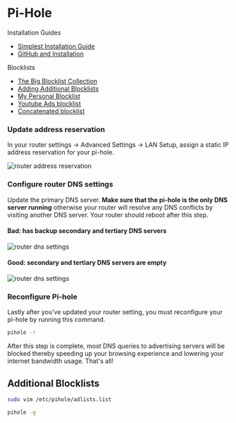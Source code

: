 # Pi-Hole

Installation Guides
- [Simplest Installation Guide](https://www.stakebox.org/blogs/learn/getting-started-with-pi-hole-your-network-wide-ad-blocker)
- [GitHub and Installation](https://github.com/pi-hole/pi-hole#curl--ssl-httpsinstallpi-holenet--bash)

Blocklists
- [The Big Blocklist Collection](https://firebog.net/)
- [Adding Additional Blocklists](https://discourse.pi-hole.net/t/how-do-i-add-additional-block-lists-to-pi-hole/259)
- [My Personal Blocklist](https://raw.githubusercontent.com/codenameyau/dotfiles/master/docs/pi-hole-blocklist.txt)
- [Youtube Ads blocklist](https://raw.githubusercontent.com/HenningVanRaumle/pihole-ytadblock/master/ytadblock.txt)
- [Concatenated blocklist](https://discourse.pi-hole.net/t/i-concatenated-every-blocklist-i-could-find/5184/23)

### Update address reservation
In your router settings -> Advanced Settings -> LAN Setup,
assign a static IP address reservation for your pi-hole.

![router address reservation](https://user-images.githubusercontent.com/3826772/46258639-246f0d00-c49c-11e8-88c0-3ca77e0dbb37.png)


### Configure router DNS settings

Update the primary DNS server. **Make sure that the pi-hole is the only DNS
server running** otherwise your router will resolve any DNS conflicts by
visiting another DNS server. Your router should reboot after this step.


#### Bad: has backup secondary and tertiary DNS servers
![router dns settings](https://user-images.githubusercontent.com/3826772/46082360-e789da00-c16c-11e8-8f80-db7ae0c9f6c8.png)

#### Good: secondary and tertiary DNS servers are empty
![router dns settings](https://user-images.githubusercontent.com/3826772/46258622-cfcb9200-c49b-11e8-8d08-b4b966895109.png)

### Reconfigure Pi-hole
Lastly after you've updated your router setting, you must reconfigure your
pi-hole by running this command.

```bash
pihole -r
```

After this step is complete, most DNS queries to advertising servers
will be blocked thereby speeding up your browsing experience and lowering your
internet bandwidth usage. That's all!

## Additional Blocklists

```bash
sudo vim /etc/pihole/adlists.list
```

```bash
pihole -g
```
